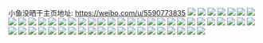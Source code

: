 小鱼没晒干主页地址: https://weibo.com/u/5590773835 
![](https://wx4.sinaimg.cn/mw2000/0066mjFxly1h9iga9wjpgj32752xjhdv.jpg) 
![](https://wx4.sinaimg.cn/mw2000/0066mjFxly1h9igap7bx4j32d635lu0y.jpg) 
![](https://wx4.sinaimg.cn/mw2000/0066mjFxly1h94tkksenoj32801o0hdv.jpg) 
![](https://wx4.sinaimg.cn/mw2000/0066mjFxly1h91bbyebcsj32801pcb2a.jpg) 
![](https://wx4.sinaimg.cn/mw2000/0066mjFxly1h91birdn3jj33402c01kz.jpg) 
![](https://wx4.sinaimg.cn/mw2000/0066mjFxly1h91bj006wuj33402c0kjn.jpg) 
![](https://wx4.sinaimg.cn/mw2000/0066mjFxly1h91bbvqnekj30wi0i8k26.jpg) 
![](https://wx4.sinaimg.cn/mw2000/0066mjFxly1h91bipt2vnj32801q2x6p.jpg) 
![](https://wx4.sinaimg.cn/mw2000/0066mjFxly1h8yqs9xkhwj32de35re83.jpg) 
![](https://wx4.sinaimg.cn/mw2000/0066mjFxly1h8yqsex1o0j35g05wiu17.jpg) 
![](https://wx4.sinaimg.cn/mw2000/0066mjFxly1h8hl4bhzc8j31o02807wi.jpg) 
![](https://wx4.sinaimg.cn/mw2000/0066mjFxly1h8hl507epgj30u0140na5.jpg) 
![](https://wx4.sinaimg.cn/mw2000/0066mjFxly1h8hl4p58brj32qa35she2.jpg) 
![](https://wx4.sinaimg.cn/mw2000/0066mjFxly1h8hl4viu4pj32qa35s4qz.jpg) 
![](https://wx4.sinaimg.cn/mw2000/0066mjFxly1h7tcxeztxlj323h23hx6q.jpg) 
![](https://wx4.sinaimg.cn/mw2000/0066mjFxly1h7tcxi4cbuj32c02c0npe.jpg) 
![](https://wx4.sinaimg.cn/mw2000/0066mjFxly1h7tcwtv2fnj32c02c0u0z.jpg) 
![](https://wx4.sinaimg.cn/mw2000/0066mjFxly1h7tcxa9rroj33402c0u11.jpg) 
![](https://wx4.sinaimg.cn/mw2000/0066mjFxly1h7tcx180xkj32c02c0hdv.jpg) 
![](https://wx4.sinaimg.cn/mw2000/0066mjFxly1h7tcwxa4xjj3340340qv8.jpg) 
![](https://wx4.sinaimg.cn/mw2000/0066mjFxly1h742j6v7ujj32801o0kjl.jpg) 
![](https://wx4.sinaimg.cn/mw2000/0066mjFxly1h6urtqgv1kj30wi0ic79s.jpg) 
![](https://wx4.sinaimg.cn/mw2000/0066mjFxly1h6urtnm3s2j32c02c0wtm.jpg) 
![](https://wx4.sinaimg.cn/mw2000/0066mjFxly1h6tb9dw11gj31o0280q9r.jpg) 
![](https://wx4.sinaimg.cn/mw2000/0066mjFxly1h6ra9uxgy2j30wi1ycqoo.jpg) 
![](https://wx4.sinaimg.cn/mw2000/0066mjFxly1h69tpmn46yj327z1mrjyf.jpg) 
![](https://wx4.sinaimg.cn/mw2000/0066mjFxly1h547lc929hj31hc0ooqnq.jpg) 
![](https://wx4.sinaimg.cn/mw2000/0066mjFxly1h547lbgmbvj33402c0hdu.jpg) 
![](https://wx4.sinaimg.cn/mw2000/0066mjFxly1h547ld4yzjj33402c0b2a.jpg) 
![](https://wx4.sinaimg.cn/mw2000/0066mjFxly1h4ymr568tbj31o0280h99.jpg) 
![](https://wx4.sinaimg.cn/mw2000/0066mjFxly1h4ymr7flydj33402bxkjo.jpg) 
![](https://wx4.sinaimg.cn/mw2000/0066mjFxly1h4ymr2s1umj32801o0x6p.jpg) 
![](https://wx4.sinaimg.cn/mw2000/0066mjFxly1h3u8cxujukj30ku0rtwkv.jpg) 
![](https://wx4.sinaimg.cn/mw2000/0066mjFxly1h2wkd7wjjsj33402c0hdu.jpg) 
![](https://wx4.sinaimg.cn/mw2000/0066mjFxly1gwei5ixyrgj32fc33wkjm.jpg) 
![](https://wx4.sinaimg.cn/mw2000/0066mjFxly1gw6jvanv0zj32c03401ky.jpg) 
![](https://wx4.sinaimg.cn/mw2000/0066mjFxly1gw6jvcjsznj33402c0hdu.jpg) 
![](https://wx4.sinaimg.cn/mw2000/0066mjFxly1gw6jvgidmuj33402c0qv6.jpg) 
![](https://wx4.sinaimg.cn/mw2000/0066mjFxly1gvttc70kdij32c02c01l6.jpg) 
![](https://wx4.sinaimg.cn/mw2000/0066mjFxly1gvttcalz5rj32c02c0u10.jpg) 
![](https://wx4.sinaimg.cn/mw2000/0066mjFxly1gvttce95w1j31o01oykjl.jpg) 
![](https://wx4.sinaimg.cn/mw2000/0066mjFxly1gu9g3z1pwej61o01xsb2a02.jpg) 
![](https://wx4.sinaimg.cn/mw2000/0066mjFxly1gt1jlgtgcej633y1y51ky02.jpg) 
![](https://wx4.sinaimg.cn/mw2000/0066mjFxly1gs7hw0ckttj60wi0wtqbt02.jpg) 
![](https://wx4.sinaimg.cn/mw2000/0066mjFxly1gs7hvyunmqj33402c0kjl.jpg) 
![](https://wx4.sinaimg.cn/mw2000/0066mjFxly1gs7hw1zceoj33402epb2c.jpg) 
![](https://wx4.sinaimg.cn/mw2000/0066mjFxly1gq11escyw1j32801o07wk.jpg) 
![](https://wx4.sinaimg.cn/mw2000/0066mjFxly1gq11d4gbqyj31vo1er1ky.jpg) 
![](https://wx4.sinaimg.cn/mw2000/0066mjFxly1gq11d1mvp8j31vo1erhdt.jpg) 
![](https://wx4.sinaimg.cn/mw2000/0066mjFxly1gq11eyanmcj31vo1frb29.jpg) 
![](https://wx4.sinaimg.cn/mw2000/0066mjFxly1gq11f2evzlj32c0340hdu.jpg) 
![](https://wx4.sinaimg.cn/mw2000/0066mjFxly1gq11f03s3dj31er1voh5u.jpg) 
